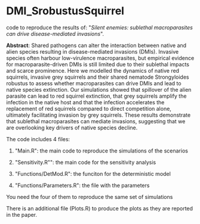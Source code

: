 # DMI_SrobustusSquirrel
code to reproduce the results of: "_Silent enemies: sublethal macroparasites can drive disease-mediated invasions_".

**Abstract**: Shared pathogens can alter the interaction between native and alien species resulting in disease-mediated invasions (DMIs). Invasive species often harbour low-virulence macroparasites, but empirical evidence for macroparasite-driven DMIs is still limited due to their sublethal impacts and scarce prominence. Here we modelled the dynamics of native red squirrels, invasive grey squirrels and their shared nematode Strongyloides robustus to assess whether macroparasites can drive DMIs and lead to native species extinction. Our simulations showed that spillover of the alien parasite can lead to red squirrel extinction, that grey squirrels amplify the infection in the native host and that the infection accelerates the replacement of red squirrels compared to direct competition alone, ultimately facilitating invasion by grey squirrels. These results demonstrate that sublethal macroparasites can mediate invasions, suggesting that we are overlooking key drivers of native species decline.

The code includes 4 files: 
1) "Main.R": the main code to reproduce the simulations of the scenarios
2) "Sensitivity.R"": the main code for the sensitivity analysis

3) "Functions/DetMod.R": the funciton for the deterministic model
4) "Functions/Parameters.R": the file with the parameters

You need the four of them to reproduce the same set of simulations

There is an additional file (Plots.R) to produce the plots as they are reported in the paper. 



